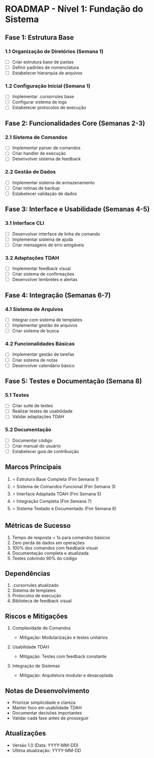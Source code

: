 # ROADMAP - Nível 1: Fundação do Sistema

## Fase 1: Estrutura Base
### 1.1 Organização de Diretórios (Semana 1)
- [ ] Criar estrutura base de pastas
- [ ] Definir padrões de nomenclatura
- [ ] Estabelecer hierarquia de arquivos

### 1.2 Configuração Inicial (Semana 1)
- [ ] Implementar .cursorrules base
- [ ] Configurar sistema de logs
- [ ] Estabelecer protocolos de execução

## Fase 2: Funcionalidades Core (Semanas 2-3)
### 2.1 Sistema de Comandos
- [ ] Implementar parser de comandos
- [ ] Criar handler de execução
- [ ] Desenvolver sistema de feedback

### 2.2 Gestão de Dados
- [ ] Implementar sistema de armazenamento
- [ ] Criar rotinas de backup
- [ ] Estabelecer validação de dados

## Fase 3: Interface e Usabilidade (Semanas 4-5)
### 3.1 Interface CLI
- [ ] Desenvolver interface de linha de comando
- [ ] Implementar sistema de ajuda
- [ ] Criar mensagens de erro amigáveis

### 3.2 Adaptações TDAH
- [ ] Implementar feedback visual
- [ ] Criar sistema de confirmações
- [ ] Desenvolver lembretes e alertas

## Fase 4: Integração (Semanas 6-7)
### 4.1 Sistema de Arquivos
- [ ] Integrar com sistema de templates
- [ ] Implementar gestão de arquivos
- [ ] Criar sistema de busca

### 4.2 Funcionalidades Básicas
- [ ] Implementar gestão de tarefas
- [ ] Criar sistema de notas
- [ ] Desenvolver calendário básico

## Fase 5: Testes e Documentação (Semana 8)
### 5.1 Testes
- [ ] Criar suite de testes
- [ ] Realizar testes de usabilidade
- [ ] Validar adaptações TDAH

### 5.2 Documentação
- [ ] Documentar código
- [ ] Criar manual do usuário
- [ ] Estabelecer guia de contribuição

## Marcos Principais
1. ⭐ Estrutura Base Completa (Fim Semana 1)
2. ⭐ Sistema de Comandos Funcional (Fim Semana 3)
3. ⭐ Interface Adaptada TDAH (Fim Semana 5)
4. ⭐ Integração Completa (Fim Semana 7)
5. ⭐ Sistema Testado e Documentado (Fim Semana 8)

## Métricas de Sucesso
1. Tempo de resposta < 1s para comandos básicos
2. Zero perda de dados em operações
3. 100% dos comandos com feedback visual
4. Documentação completa e atualizada
5. Testes cobrindo 90% do código

## Dependências
1. .cursorrules atualizado
2. Sistema de templates
3. Protocolos de execução
4. Biblioteca de feedback visual

## Riscos e Mitigações
1. Complexidade de Comandos
   - Mitigação: Modularização e testes unitários

2. Usabilidade TDAH
   - Mitigação: Testes com feedback constante

3. Integração de Sistemas
   - Mitigação: Arquitetura modular e desacoplada

## Notas de Desenvolvimento
- Priorizar simplicidade e clareza
- Manter foco em usabilidade TDAH
- Documentar decisões importantes
- Validar cada fase antes de prosseguir

## Atualizações
- Versão 1.0 (Data: YYYY-MM-DD)
- Última atualização: YYYY-MM-DD 
